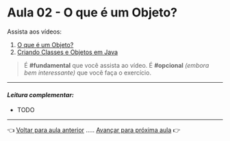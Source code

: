 # Aula 02 - O que é um Objeto?

Assista aos vídeos: 

  1. [O que é um Objeto?](https://youtu.be/aR7CKNFECx0?t=24)
  1. [Criando Classes e Objetos em Java](https://youtu.be/wNaoX6VOj54&t=497s)

> É **#fundamental** que você assista ao vídeo. É **#opcional** _(embora bem interessante)_ que você faça o exercício.

---

#### _Leitura complementar:_

* TODO

---

👈 [Voltar para aula anterior](../aula01/aula.md) ..... [Avançar para próxima aula](../aula03/aula.md) 👉